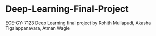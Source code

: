 # Deep-Learning-Final-Project
ECE-GY: 7123 Deep Learning final project by Rohith Mullapudi, Akasha Tigalappanavara, Atman Wagle
